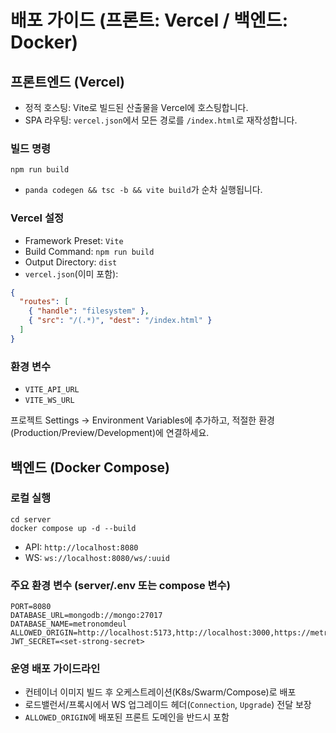 # 배포 가이드 (프론트: Vercel / 백엔드: Docker)

## 프론트엔드 (Vercel)

- 정적 호스팅: Vite로 빌드된 산출물을 Vercel에 호스팅합니다.
- SPA 라우팅: `vercel.json`에서 모든 경로를 `/index.html`로 재작성합니다.

### 빌드 명령
```
npm run build
```
- `panda codegen && tsc -b && vite build`가 순차 실행됩니다.

### Vercel 설정
- Framework Preset: `Vite`
- Build Command: `npm run build`
- Output Directory: `dist`
- `vercel.json`(이미 포함):
```json
{
  "routes": [
    { "handle": "filesystem" },
    { "src": "/(.*)", "dest": "/index.html" }
  ]
}
```

### 환경 변수
- `VITE_API_URL`
- `VITE_WS_URL`

프로젝트 Settings → Environment Variables에 추가하고, 적절한 환경(Production/Preview/Development)에 연결하세요.

## 백엔드 (Docker Compose)

### 로컬 실행
```
cd server
docker compose up -d --build
```
- API: `http://localhost:8080`
- WS: `ws://localhost:8080/ws/:uuid`

### 주요 환경 변수 (server/.env 또는 compose 변수)
```
PORT=8080
DATABASE_URL=mongodb://mongo:27017
DATABASE_NAME=metronomdeul
ALLOWED_ORIGIN=http://localhost:5173,http://localhost:3000,https://metronomdeul.site
JWT_SECRET=<set-strong-secret>
```

### 운영 배포 가이드라인
- 컨테이너 이미지 빌드 후 오케스트레이션(K8s/Swarm/Compose)로 배포
- 로드밸런서/프록시에서 WS 업그레이드 헤더(`Connection`, `Upgrade`) 전달 보장
- `ALLOWED_ORIGIN`에 배포된 프론트 도메인을 반드시 포함
